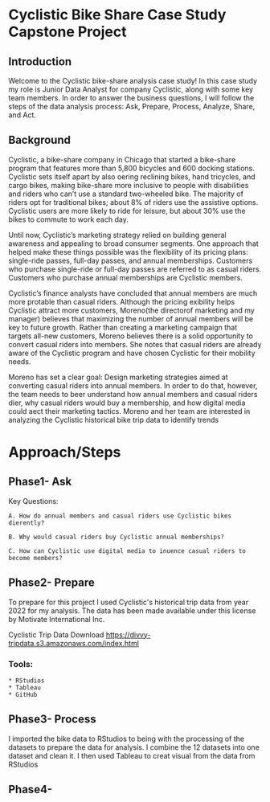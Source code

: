 # Cyclistic Bike Share Case Study Capstone Project

## Introduction
Welcome to the Cyclistic bike-share analysis case study! In this case study my role is Junior Data Analyst 
for company Cyclistic, along with some key team members. In order to answer the
business questions, I will follow the steps of the data analysis process: Ask, Prepare, Process,
Analyze, Share, and Act. 
## Background
 Cyclistic, a bike-share company in Chicago that started a bike-share program that features more 
 than 5,800 bicycles and 600 docking stations. Cyclistic sets itself apart by also oering reclining
 bikes, hand tricycles, and cargo bikes, making bike-share more inclusive to people with disabilities
and riders who can’t use a standard two-wheeled bike. The majority of riders opt for
traditional bikes; about 8% of riders use the assistive options. Cyclistic users are more
likely to ride for leisure, but about 30% use the bikes to commute to work each day.

Until now, Cyclistic’s marketing strategy relied on building general awareness and appealing to
broad consumer segments. One approach that helped make these things possible was the
flexibility of its pricing plans: single-ride passes, full-day passes, and annual memberships.
Customers who purchase single-ride or full-day passes are referred to as casual riders.
Customers who purchase annual memberships are Cyclistic members.

Cyclistic’s finance analysts have concluded that annual members are much more protable
than casual riders. Although the pricing exibility helps Cyclistic attract more customers,
Moreno(the directorof marketing and my manager) believes that maximizing the number of annual
members will be key to future growth. Rather than creating a marketing campaign that targets 
all-new customers, Moreno believes there is a solid opportunity to convert casual riders into
members. She notes that casual riders are already aware of the Cyclistic program and have chosen
Cyclistic for their mobility needs.

Moreno has set a clear goal: Design marketing strategies aimed at converting casual riders into
annual members. In order to do that, however, the team needs to beer understand how
annual members and casual riders dier, why casual riders would buy a membership, and how
digital media could aect their marketing tactics. Moreno and her team are interested in
analyzing the Cyclistic historical bike trip data to identify trends

# Approach/Steps
##  Phase1- Ask
Key Questions:

    A. How do annual members and casual riders use Cyclistic bikes dierently?

    B. Why would casual riders buy Cyclistic annual memberships?
 
    C. How can Cyclistic use digital media to inuence casual riders to become members?

 ##  Phase2- Prepare
To prepare for this project I used Cyclistic's historical trip data from year 2022 for my analysis.
The data has been made available under this license by Motivate International Inc.

Cyclistic Trip Data Download https://divvy-tripdata.s3.amazonaws.com/index.html

### Tools:
    * RStudios
    * Tableau
    * GitHub
 ##  Phase3- Process
 I imported the bike data to RStudios to being with the processing of the datasets to prepare
 the data for analysis. I combine the 12 datasets into one dataset and clean it. I then used 
 Tableau to creat visual from the data from RStudios 

 ##  Phase4- 




























